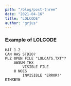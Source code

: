 ```yaml
---
path: "/blog/post-three"
date: "2021-04-16"
title: "LOLCODE"
author: "grjus"
---
```


### Example of LOLCODE

```lolcode
HAI 1.2
CAN HAS STDIO?
PLZ OPEN FILE "LOLCATS.TXT"?
    AWSUM THX
        VISIBLE FILE
    O NOES
        INVISIBLE "ERROR!"
KTHXBYE
```
